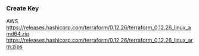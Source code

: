 ### Create Key

AWS
https://releases.hashicorp.com/terraform/0.12.26/terraform_0.12.26_linux_amd64.zip
https://releases.hashicorp.com/terraform/0.12.26/terraform_0.12.26_linux_arm.zips
